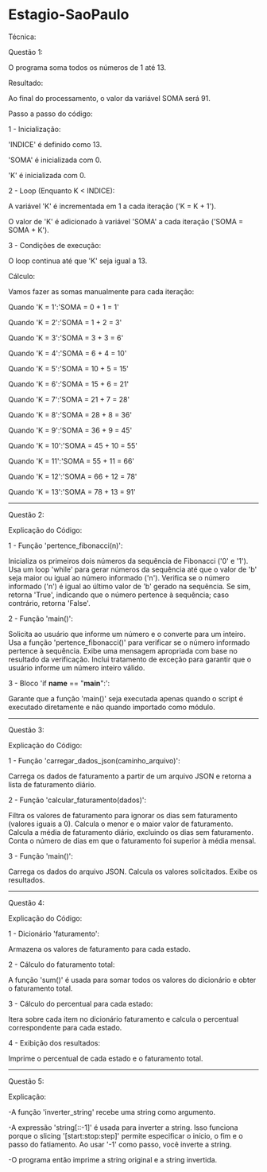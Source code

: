 # Estagio-SaoPaulo
Técnica:

Questão 1:

O programa soma todos os números de 1 até 13.

Resultado:

Ao final do processamento, o valor da variável SOMA será 91.

Passo a passo do código:

1 - Inicialização:

'INDICE' é definido como 13.

'SOMA' é inicializada com 0.

'K' é inicializada com 0.

2 - Loop (Enquanto K < INDICE):

A variável 'K' é incrementada em 1 a cada iteração ('K = K + 1').

O valor de 'K' é adicionado à variável 'SOMA' a cada iteração ('SOMA = SOMA + K').

3 - Condições de execução:

O loop continua até que 'K' seja igual a 13.

Cálculo:

Vamos fazer as somas manualmente para cada iteração:

Quando 'K = 1':'SOMA = 0 + 1 = 1'

Quando 'K = 2':'SOMA = 1 + 2 = 3'

Quando 'K = 3':'SOMA = 3 + 3 = 6'

Quando 'K = 4':'SOMA = 6 + 4 = 10'

Quando 'K = 5':'SOMA = 10 + 5 = 15'

Quando 'K = 6':'SOMA = 15 + 6 = 21'

Quando 'K = 7':'SOMA = 21 + 7 = 28'

Quando 'K = 8':'SOMA = 28 + 8 = 36'

Quando 'K = 9':'SOMA = 36 + 9 = 45'

Quando 'K = 10':'SOMA = 45 + 10 = 55'

Quando 'K = 11':'SOMA = 55 + 11 = 66'

Quando 'K = 12':'SOMA = 66 + 12 = 78'

Quando 'K = 13':'SOMA = 78 + 13 = 91'

______________________________________________________________________________________________________________________________________________________________________
Questão 2:

Explicação do Código:

1 - Função 'pertence_fibonacci(n)':

Inicializa os primeiros dois números da sequência de Fibonacci ('0' e '1').
Usa um loop 'while' para gerar números da sequência até que o valor de 'b' seja maior ou igual ao número informado ('n').
Verifica se o número informado ('n') é igual ao último valor de 'b' gerado na sequência. Se sim, retorna 'True', 
indicando que o número pertence à sequência; caso contrário, retorna 'False'.

2 - Função 'main()':

Solicita ao usuário que informe um número e o converte para um inteiro.
Usa a função 'pertence_fibonacci()' para verificar se o número informado pertence à sequência.
Exibe uma mensagem apropriada com base no resultado da verificação.
Inclui tratamento de exceção para garantir que o usuário informe um número inteiro válido.

3 - Bloco 'if __name__ == "__main__":':

Garante que a função 'main()' seja executada apenas quando o script é executado diretamente e não quando importado como módulo.

______________________________________________________________________________________________________________________________________________________________________
Questão 3:

Explicação do Código:

1 - Função 'carregar_dados_json(caminho_arquivo)':

Carrega os dados de faturamento a partir de um arquivo JSON e retorna a lista de faturamento diário.

2 - Função 'calcular_faturamento(dados)':

Filtra os valores de faturamento para ignorar os dias sem faturamento (valores iguais a 0).
Calcula o menor e o maior valor de faturamento.
Calcula a média de faturamento diário, excluindo os dias sem faturamento.
Conta o número de dias em que o faturamento foi superior à média mensal.

3 - Função 'main()':

Carrega os dados do arquivo JSON.
Calcula os valores solicitados.
Exibe os resultados.

_______________________________________________________________________________________________________________________________________________________________________
Questão 4:

Explicação do Código:

1 - Dicionário 'faturamento':

Armazena os valores de faturamento para cada estado.

2 - Cálculo do faturamento total:

A função 'sum()' é usada para somar todos os valores do dicionário e obter o faturamento total.

3 - Cálculo do percentual para cada estado:

Itera sobre cada item no dicionário faturamento e calcula o percentual correspondente para cada estado.

4 - Exibição dos resultados:

Imprime o percentual de cada estado e o faturamento total.

________________________________________________________________________________________________________________________________________________________________________
Questão 5:

Explicação:

-A função 'inverter_string' recebe uma string como argumento.

-A expressão 'string[::-1]' é usada para inverter a string. Isso funciona porque o slicing '[start:stop:step]' 
 permite especificar o início, o fim e o passo do fatiamento. Ao usar '-1' como passo, você inverte a string.
 
-O programa então imprime a string original e a string invertida.

